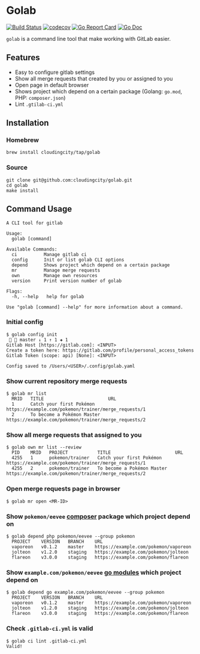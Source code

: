 # Golab

[![Build Status](https://travis-ci.com/cloudingcity/golab.svg?branch=master)](https://travis-ci.com/cloudingcity/golab)
[![codecov](https://codecov.io/gh/cloudingcity/golab/branch/master/graph/badge.svg)](https://codecov.io/gh/cloudingcity/golab)
[![Go Report Card](https://goreportcard.com/badge/github.com/cloudingcity/golab)](https://goreportcard.com/report/github.com/cloudingcity/golab)
[![Go Doc](https://img.shields.io/badge/godoc-reference-blue.svg?style=flat)](http://godoc.org/github.com/cloudingcity/golab)

`golab` is a command line tool that make working with GitLab easier.

## Features

- Easy to configure gitlab settings
- Show all merge requests that created by you or assigned to you
- Open page in default browser
- Shows project which depend on a certain package (Golang: `go.mod`, PHP: `composer.json`)
- Lint `.gtilab-ci.yml`

## Installation

### Homebrew

```shell script
brew install cloudingcity/tap/golab
```

### Source

```shell script
git clone git@github.com:cloudingcity/golab.git
cd golab
make install
```

## Command Usage

```
A CLI tool for gitlab

Usage:
  golab [command]

Available Commands:
  ci          Manage gitlab ci
  config      Init or list golab CLI options
  depend      Shows project which depend on a certain package
  mr          Manage merge requests
  own         Manage own resources
  version     Print version number of golab

Flags:
  -h, --help   help for golab

Use "golab [command] --help" for more information about a command.
```

### Initial config

```shell script
$ golab config init                                                                                                    master ↓ 1 ↑ 1 ✚ 1 
Gitlab Host [https://gitlab.com]: <INPUT>
Create a token here: https://gitlab.com/profile/personal_access_tokens
Gitlab Token (scope: api) [None]: <INPUT>

Config saved to /Users/<USER>/.config/golab.yaml
```

### Show current repository merge requests
```shell script
$ golab mr list
  MRID   TITLE                        URL                                                                   
  1      Catch your first Pokémon     https://example.com/pokemon/trainer/merge_requests/1  
  2      To become a Pokémon Master   https://example.com/pokemon/trainer/merge_requests/2  
```

### Show all merge requests that assigned to you
```shell script
$ golab own mr list --review
  PID    MRID   PROJECT           TITLE                        URL                                                                   
  4255   1      pokemon/trainer   Catch your first Pokémon     https://example.com/pokemon/trainer/merge_requests/1  
  4255   2      pokemon/trainer   To become a Pokémon Master   https://example.com/pokemon/trainer/merge_requests/2  
```

### Open merge requests page in browser
```shell script
$ golab mr open <MR-ID>
```

### Show `pokemon/eevee` [composer](https://getcomposer.org/) package which project depend on
```shell script
$ golab depend php pokemon/eevee --group pokemon
  PROJECT    VERSION   BRANCH    URL
  vaporeon   v0.1.2    master    https://example.com/pokemon/vaporeon
  jolteon    v1.2.0    staging   https://example.com/pokemon/jolteon
  flareon    v3.0.0    staging   https://example.com/pokemon/flareon
```

### Show `example.com/pokemon/eevee` [go modules](https://github.com/golang/go/wiki/Modules) which project depend on
```shell script
$ golab depend go example.com/pokemon/eevee --group pokemon
  PROJECT    VERSION   BRANCH    URL
  vaporeon   v0.1.2    master    https://example.com/pokemon/vaporeon
  jolteon    v1.2.0    staging   https://example.com/pokemon/jolteon
  flareon    v3.0.0    staging   https://example.com/pokemon/flareon
```

### Check `.gitlab-ci.yml` is valid

```shell script
$ golab ci lint .gitlab-ci.yml
Valid!
```
